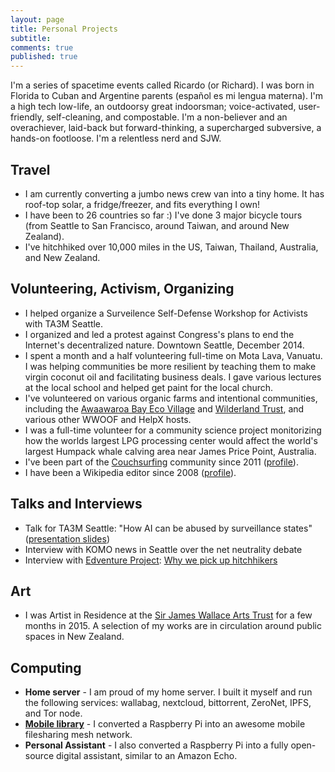 ```yaml
---
layout: page
title: Personal Projects
subtitle: 
comments: true
published: true
---
```


<p class="about-text">
<span class="fa fa-user about-icon"></span>
I'm a series of spacetime events called Ricardo (or Richard). I was born in Florida to Cuban and Argentine parents (español es mi lengua materna). I'm a high tech low-life, an outdoorsy great indoorsman; voice-activated, user-friendly, self-cleaning, and compostable. I'm a non-believer and an overachiever, laid-back but forward-thinking, a supercharged subversive, a hands-on footloose. I'm a relentless nerd and SJW.
</p>



## Travel

- I am currently converting a jumbo news crew van into a tiny home. It has roof-top solar, a fridge/freezer, and fits everything I own!
- I have been to 26 countries so far :) I've done 3 major bicycle tours (from Seattle to San Francisco, around Taiwan, and around New Zealand).
- I've hitchhiked over 10,000 miles in the US, Taiwan, Thailand, Australia, and New Zealand.

## Volunteering, Activism, Organizing

- I helped organize a Surveilence Self-Defense Workshop for Activists with TA3M Seattle.
- I organized and led a protest against Congress's plans to end the Internet's decentralized nature. Downtown Seattle, December 2014.
- I spent a month and a half volunteering full-time on Mota Lava, Vanuatu. I was helping communities be more resilient by teaching them to make virgin coconut oil and facilitating business deals. I gave various lectures at the local school and helped get paint for the local church.
- I've volunteered on various organic farms and intentional communities, including the [Awaawaroa Bay Eco Village](https://www.facebook.com/awaawaroabay) and [Wilderland Trust](https://www.facebook.com/WilderlandTrust/), and various other WWOOF and HelpX hosts.
- I was a full-time volunteer for a community science project monitorizing how the worlds largest LPG processing center would affect the world's largest Humpack whale calving area near James Price Point, Australia.
- I've been part of the [Couchsurfing](couchsurfing.org) community since 2011 ([profile](https://www.couchsurfing.com/people/rovingrichard)).
- I have been a Wikipedia editor since 2008 ([profile](https://en.wikipedia.org/wiki/User:Richard.decal)).

## Talks and Interviews

- Talk for TA3M Seattle: "How  AI can be abused by surveillance states" ([presentation slides](https://docs.google.com/presentation/d/1lfn3T7R-ufjbzfmlVSMgAIyjC6hYhTTC41LMleQNFcQ/edit?usp=sharing))
- Interview with KOMO news in Seattle over the net neutrality debate
- Interview with [Edventure Project](http://edventureproject.com): [Why we pick up hitchhikers](http://edventureproject.com/why-we-pick-up-hitchhikers/)

## Art

- I was Artist in Residence at the [Sir James Wallace Arts Trust](www.wallaceartstrust.org.nz) for a few months in 2015. A selection of my works are in circulation around public spaces in New Zealand.

## Computing

- **Home server** - I am proud of my home server. I built it myself and run the following services: wallabag, nextcloud, bittorrent, ZeroNet, IPFS, and Tor node.
- **[Mobile library](https://github.com/PirateBox-Dev/PirateBox-Mesh)** - I converted a Raspberry Pi into an awesome mobile filesharing mesh network.
- **Personal Assistant** - I also converted a Raspberry Pi into a fully open-source digital assistant, similar to an Amazon Echo.
